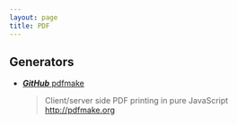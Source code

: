 ```yaml
---
layout: page
title: PDF
---
```


## Generators

* [***GitHub*** pdfmake](https://github.com/bpampuch/pdfmake)
  > Client/server side PDF printing in pure JavaScript http://pdfmake.org
